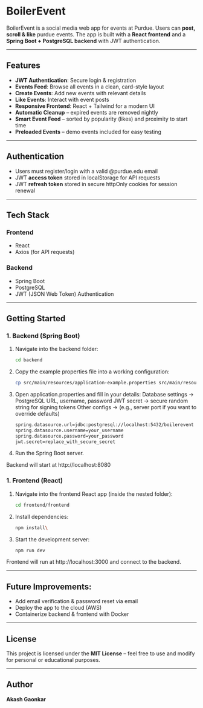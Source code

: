 # BoilerEvent 

BoilerEvent is a social media web app for events at Purdue. Users can **post, scroll & like** purdue events.
The app is built with a **React frontend** and a **Spring Boot + PostgreSQL backend** with JWT authentication.

---

## Features
- **JWT Authentication**: Secure login & registration
- **Events Feed**: Browse all events in a clean, card-style layout
- **Create Events**: Add new events with relevant details
- **Like Events**: Interact with event posts
- **Responsive Frontend**: React + Tailwind for a modern UI
- **Automatic Cleanup** – expired events are removed nightly
- **Smart Event Feed** – sorted by popularity (likes) and proximity to start time
- **Preloaded Events** – demo events included for easy testing
---

## Authentication
- Users must register/login with a valid @purdue.edu email
- JWT **access token** stored in localStorage for API requests
- JWT **refresh token** stored in secure httpOnly cookies for session renewal
---

## Tech Stack
### Frontend
- React
- Axios (for API requests)

### Backend
- Spring Boot
- PostgreSQL
- JWT (JSON Web Token) Authentication

---

## Getting Started

### 1. Backend (Spring Boot)
  1. Navigate into the backend folder:
     ```bash
     cd backend
  2. Copy the example properties file into a working configuration:
     ```bash
     cp src/main/resources/application-example.properties src/main/resources/application.properties
     

  3. Open application.properties and fill in your details:
    Database settings → PostgreSQL URL, username, password
    JWT secret → secure random string for signing tokens
    Other configs → (e.g., server port if you want to override defaults)
      ```bash
     spring.datasource.url=jdbc:postgresql://localhost:5432/boilerevent
     spring.datasource.username=your_username
     spring.datasource.password=your_password
     jwt.secret=replace_with_secure_secret
  4. Run the Spring Boot server.

Backend will start at http://localhost:8080

### 1. Frontend (React)
  1. Navigate into the frontend React app (inside the nested folder):
     ```bash
     cd frontend/frontend
  2. Install dependencies:
     ```bash
     npm install\
  3. Start the development server:
     ```bash
     npm run dev

Frontend will run at http://localhost:3000 and connect to the backend.

---

## Future Improvements:
- Add email verification & password reset via email
- Deploy the app to the cloud (AWS)
- Containerize backend & frontend with Docker

---

## License
This project is licensed under the **MIT License** – feel free to use and modify for personal or educational purposes.

---

## Author
**Akash Gaonkar**  


